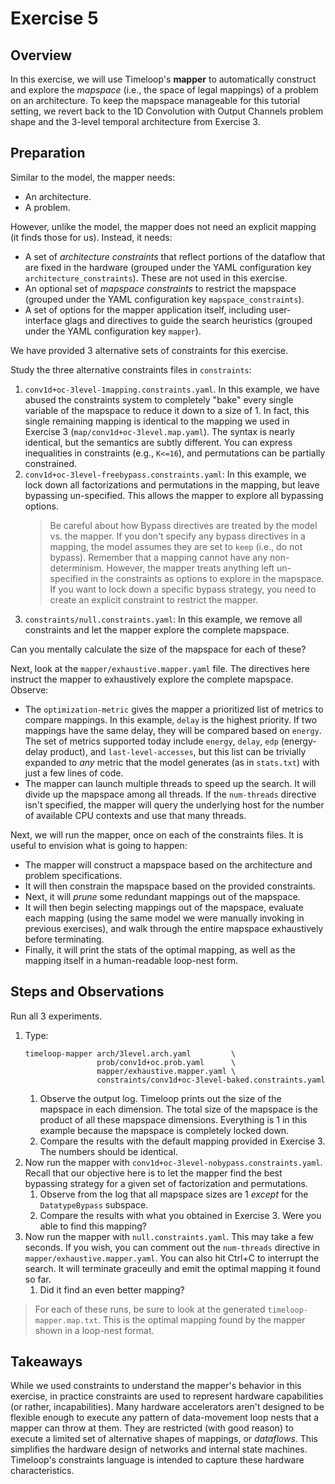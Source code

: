 Exercise 5
==========

## Overview

In this exercise, we will use Timeloop's **mapper** to automatically construct and explore the _mapspace_ (i.e., the space of legal mappings) of a problem on an architecture. To keep the mapspace manageable for this tutorial setting, we revert back to the 1D Convolution with Output Channels problem shape and the 3-level temporal architecture from Exercise 3.

## Preparation

Similar to the model, the mapper needs:
* An architecture.
* A problem.

However, unlike the model, the mapper does not need an explicit mapping (it finds those for us). Instead, it needs:
* A set of _architecture constraints_ that reflect portions of the dataflow that are fixed in the hardware (grouped under the YAML configuration key `architecture_constraints`). These are not used in this exercise.
* An optional set of _mapspace constraints_ to restrict the mapspace (grouped under the YAML configuration key `mapspace_constraints`).
* A set of options for the mapper application itself, including user-interface glags and directives to guide the search heuristics (grouped under the YAML configuration key `mapper`).

We have provided 3 alternative sets of constraints for this exercise.

Study the three alternative constraints files in `constraints`:
   1. `conv1d+oc-3level-1mapping.constraints.yaml`. In this example, we have abused the constraints system to completely "bake" every single variable of the mapspace to reduce it down to a size of 1. In fact, this single remaining mapping is identical to the mapping we used in Exercise 3 (`map/conv1d+oc-3level.map.yaml`). The syntax is nearly identical, but the semantics are subtly different. You can express inequalities in constraints (e.g., `K<=16`), and permutations can be partially constrained.
   2. `conv1d+oc-3level-freebypass.constraints.yaml`: In this example, we lock down all factorizations and permutations in the mapping, but leave bypassing un-specified. This allows the mapper to explore all bypassing options.
      > Be careful about how Bypass directives are treated by the model vs. the mapper. If you don't specify any bypass directives in a mapping, the model assumes they are set to `keep` (i.e., do not bypass). Remember that a mapping cannot have any non-determinism. However, the mapper treats anything left un-specified in the constraints as options to explore in the mapspace. If you want to lock down a specific bypass strategy, you need to create an explicit constraint to restrict the mapper.
   3. `constraints/null.constraints.yaml`: In this example, we remove all constraints and let the mapper explore the complete mapspace.

Can you mentally calculate the size of the mapspace for each of these?

Next, look at the `mapper/exhaustive.mapper.yaml` file. The directives here instruct the mapper to exhaustively explore the complete mapspace. Observe:
* The `optimization-metric` gives the mapper a prioritized list of metrics to compare mappings. In this example, `delay` is the highest priority. If two mappings have the same delay, they will be compared based on `energy`. The set of metrics supported today include `energy`, `delay`, `edp` (energy-delay product), and `last-level-accesses`, but this list can be trivially expanded to _any_ metric that the model generates (as in `stats.txt`) with just a few lines of code.
* The mapper can launch multiple threads to speed up the search. It will divide up the mapspace among all threads. If the `num-threads` directive isn't specified, the mapper will query the underlying host for the number of available CPU contexts and use that many threads.

Next, we will run the mapper, once on each of the constraints files. It is useful to envision what is going to happen:
* The mapper will construct a mapspace based on the architecture and problem specifications.
* It will then constrain the mapspace based on the provided constraints.
* Next, it will _prune_ some redundant mappings out of the mapspace.
* It will then begin selecting mappings out of the mapspace, evaluate each mapping (using the same model we were manually invoking in previous exercises), and walk through the entire mapspace exhaustively before terminating.
* Finally, it will print the stats of the optimal mapping, as well as the mapping itself in a human-readable loop-nest form.

## Steps and Observations

Run all 3 experiments.
1. Type:
      ```
      timeloop-mapper arch/3level.arch.yaml         \
                      prob/conv1d+oc.prob.yaml      \
                      mapper/exhaustive.mapper.yaml \
                      constraints/conv1d+oc-3level-baked.constraints.yaml
      ```
      1. Observe the output log. Timeloop prints out the size of the mapspace in each dimension. The total size of the mapspace is the product of all these mapspace dimensions. Everything is 1 in this example because the mapspace is completely locked down.
      2. Compare the results with the default mapping provided in Exercise 3. The numbers should be identical.
2. Now run the mapper with `conv1d+oc-3level-nobypass.constraints.yaml`. Recall that our objective here is to let the mapper find the best bypassing strategy for a given set of factorization and permutations.
      1. Observe from the log that all mapspace sizes are 1 _except_ for the `DatatypeBypass` subspace.
      2. Compare the results with what you obtained in Exercise 3. Were you able to find this mapping?
3. Now run the mapper with `null.constraints.yaml`. This may take a few seconds. If you wish, you can comment out the `num-threads` directive in `mapper/exhaustive.mapper.yaml`. You can also hit Ctrl+C to interrupt the search. It will terminate graceully and emit the optimal mapping it found so far.
      1. Did it find an even better mapping?

> For each of these runs, be sure to look at the generated `timeloop-mapper.map.txt`. This is the optimal mapping found by the mapper shown in a loop-nest format.

## Takeaways
While we used constraints to understand the mapper's behavior in this exercise, in practice constraints are used to represent hardware capabilities (or rather, incapabilities). Many hardware accelerators aren't designed to be flexible enough to execute any pattern of data-movement loop nests that a mapper can throw at them. They are restricted (with good reason) to execute a limited set of alternative shapes of mappings, or _dataflows_. This simplifies the hardware design of networks and internal state machines. Timeloop's constraints language is intended to capture these hardware characteristics.
